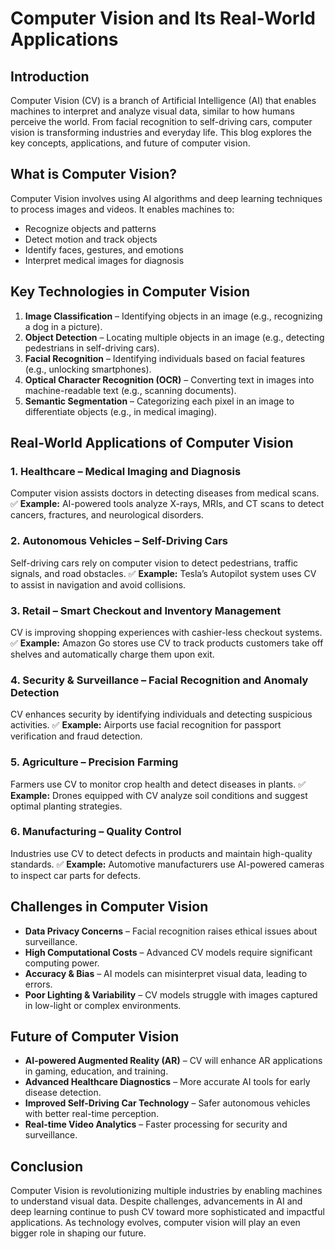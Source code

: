 # Computer Vision and Its Real-World Applications

## Introduction
Computer Vision (CV) is a branch of Artificial Intelligence (AI) that enables machines to interpret and analyze visual data, similar to how humans perceive the world. From facial recognition to self-driving cars, computer vision is transforming industries and everyday life. This blog explores the key concepts, applications, and future of computer vision.

## What is Computer Vision?
Computer Vision involves using AI algorithms and deep learning techniques to process images and videos. It enables machines to:

- Recognize objects and patterns
- Detect motion and track objects
- Identify faces, gestures, and emotions
- Interpret medical images for diagnosis

## Key Technologies in Computer Vision

1. **Image Classification** – Identifying objects in an image (e.g., recognizing a dog in a picture).
2. **Object Detection** – Locating multiple objects in an image (e.g., detecting pedestrians in self-driving cars).
3. **Facial Recognition** – Identifying individuals based on facial features (e.g., unlocking smartphones).
4. **Optical Character Recognition (OCR)** – Converting text in images into machine-readable text (e.g., scanning documents).
5. **Semantic Segmentation** – Categorizing each pixel in an image to differentiate objects (e.g., in medical imaging).

## Real-World Applications of Computer Vision

### 1. Healthcare – Medical Imaging and Diagnosis
Computer vision assists doctors in detecting diseases from medical scans.
✅ **Example:** AI-powered tools analyze X-rays, MRIs, and CT scans to detect cancers, fractures, and neurological disorders.

### 2. Autonomous Vehicles – Self-Driving Cars
Self-driving cars rely on computer vision to detect pedestrians, traffic signals, and road obstacles.
✅ **Example:** Tesla’s Autopilot system uses CV to assist in navigation and avoid collisions.

### 3. Retail – Smart Checkout and Inventory Management
CV is improving shopping experiences with cashier-less checkout systems.
✅ **Example:** Amazon Go stores use CV to track products customers take off shelves and automatically charge them upon exit.

### 4. Security & Surveillance – Facial Recognition and Anomaly Detection
CV enhances security by identifying individuals and detecting suspicious activities.
✅ **Example:** Airports use facial recognition for passport verification and fraud detection.

### 5. Agriculture – Precision Farming
Farmers use CV to monitor crop health and detect diseases in plants.
✅ **Example:** Drones equipped with CV analyze soil conditions and suggest optimal planting strategies.

### 6. Manufacturing – Quality Control
Industries use CV to detect defects in products and maintain high-quality standards.
✅ **Example:** Automotive manufacturers use AI-powered cameras to inspect car parts for defects.

## Challenges in Computer Vision

- **Data Privacy Concerns** – Facial recognition raises ethical issues about surveillance.
- **High Computational Costs** – Advanced CV models require significant computing power.
- **Accuracy & Bias** – AI models can misinterpret visual data, leading to errors.
- **Poor Lighting & Variability** – CV models struggle with images captured in low-light or complex environments.

## Future of Computer Vision

- **AI-powered Augmented Reality (AR)** – CV will enhance AR applications in gaming, education, and training.
- **Advanced Healthcare Diagnostics** – More accurate AI tools for early disease detection.
- **Improved Self-Driving Car Technology** – Safer autonomous vehicles with better real-time perception.
- **Real-time Video Analytics** – Faster processing for security and surveillance.

## Conclusion
Computer Vision is revolutionizing multiple industries by enabling machines to understand visual data. Despite challenges, advancements in AI and deep learning continue to push CV toward more sophisticated and impactful applications. As technology evolves, computer vision will play an even bigger role in shaping our future.

